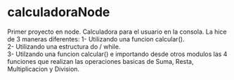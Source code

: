 # calculadoraNode

Primer proyecto en node. Calculadora para el usuario en la consola. La hice de 3 maneras diferentes:
1- Utilizando una funcion calcular().    
  2- Utilizando una estructura do / while.   
  3- Utilzando una funcion calcular() e importando desde otros modulos las 4 funciones que realizan las operaciones basicas de Suma, Resta, Multiplicacion y Division.
